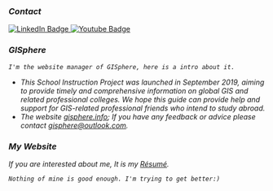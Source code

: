 ### *Contact*
<a href="https://www.linkedin.com/in/pengyu-chen-a07973181/">
  <img src="https://img.shields.io/badge/LinkedIn-blue?style=for-the-badge&logo=linkedin&logoColor=yellow" alt="LinkedIn Badge"/>
</a>
<a href="andyphilharmonic@gmail.com">
  <img src="https://img.shields.io/badge/Gmail-yellow?style=for-the-badge&logo=gmail&logoColor=blue" alt="Youtube Badge"/>
</a>

### *GISphere*
*`I'm the website manager of GISphere, here is a intro about it.`*
- *This School Instruction Project was launched in September 2019, aiming to provide timely and comprehensive information on global GIS and related professional colleges.* *We hope this guide can provide help and support for GIS-related professional friends who intend to study abroad.*
- *The website [gisphere.info](https://gisphere.info/);  If you have any feedback or advice please contact <gisphere@outlook.com>.*

### *My Website*
  *If you are interested about me, It is my [Résumé](https://pengyu-gis.github.io/about.html).*   
  
*`Nothing of mine is good enough. I'm trying to get better:)`*
